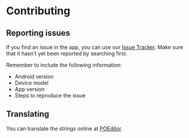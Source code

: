 # Contributing

## Reporting issues

If you find an issue in the app, you can use our [Issue
Tracker](https://gitlab.com/BeowuIf/libretranslator/-/issues). Make sure that it
hasn't yet been reported by searching first.

Remember to include the following information:

* Android version
* Device model
* App version
* Steps to reproduce the issue

## Translating

You can translate the strings online at [POEditor](https://poeditor.com/join/project?hash=m73UT6rHqe).
 
